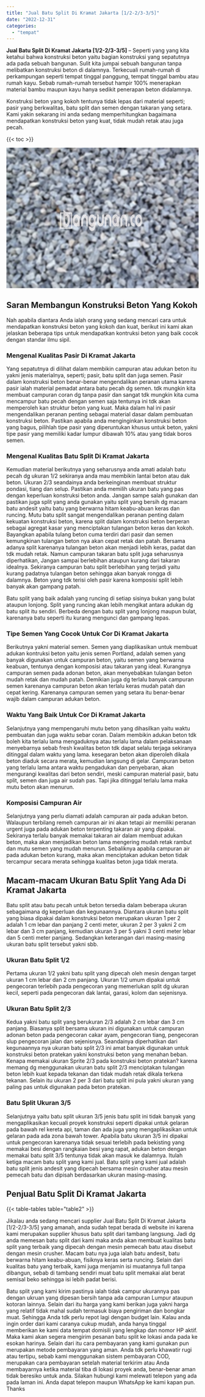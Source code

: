 ```yaml
---
title: "Jual Batu Split Di Kramat Jakarta [1/2-2/3-3/5]"
date: "2022-12-31"
categories: 
  - "tempat"
---
```


**Jual Batu Split Di Kramat Jakarta \[1/2-2/3-3/5\]** – Seperti yang yang kita ketahui bahwa konstruksi beton yaitu bagian konstruksi yang sepatutnya ada pada sebuah bangunan. Sulit kita jumpai sebuah bangunan tanpa melibatkan konstruksi beton di dalamnya. Terkecuali rumah-rumah di perkampungan seperti tempat tinggal panggung, tempat tinggal bambu atau rumah kayu. Sebab rumah-rumah tersebut hampir 100% menerapkan material bambu maupun kayu hanya sedikit penerapan beton didalamnya.

Konstruksi beton yang kokoh tentunya tidak lepas dari material seperti; pasir yang berkwalitas, batu split dan semen dengan takaran yang setara. Kami yakin sekarang ini anda sedang memperhitungkan bagaimana mendapatkan konstruksi beton yang kuat, tidak mudah retak atau juga pecah.

{{< toc >}}

![Jual Batu Split Di Kramat Jakarta [1/2-2/3-3/5]](/images/jual-batu-split-06.png)

## Saran Membangun Konstruksi Beton Yang Kokoh

Nah apabila diantara Anda ialah orang yang sedang mencari cara untuk mendapatkan konstruksi beton yang kokoh dan kuat, berikut ini kami akan jelaskan beberapa tips untuk mendapatkan kontruksi beton yang baik cocok dengan standar ilmu sipil.

### Mengenal Kualitas Pasir Di Kramat Jakarta

Yang sepatutnya di dilihat dalam membikin campuran atau adukan beton itu yakni jenis materialnya, seperti; pasir, batu split dan juga semen. Pasir dalam konstruksi beton benar-benar mengendalikan peranan utama karena pasir ialah material pemadat antara batu pecah dg semen. tdk mungkin kita membuat campuran coran dg tanpa pasir dan sangat tdk mungkin kita cuma mencampur batu pecah dengan semen saja tentunya ini tdk akan memperoleh kan struktur beton yang kuat. Maka dalam hal ini pasir mengendalikan peranan penting sebagai material dasar dalam pembuatan konstruksi beton. Pastikan apabila anda menginginkan konstruksi beton yang bagus, pilihlah tipe pasir yang diperuntukan khusus untuk beton, yakni tipe pasir yang memiliki kadar lumpur dibawah 10% atau yang tidak boros semen.

### Mengenal Kualitas Batu Split Di Kramat Jakarta

Kemudian material berikutnya yang seharusnya anda amati adalah batu pecah dg ukuran 1/2 sekiranya anda mau membikin lantai beton atau dak beton. Ukuran 2/3 seandainya anda berkeinginan membuat struktur pondasi, tiang dan selup. Pastikan anda memilih ukuran batu yang pas dengan keperluan konstruksi beton anda. Jangan sampe salah gunakan dan pastikan juga split yang anda gunakan yaitu split yang bersih dg macam batu andesit yaitu batu yang berwarna hitam keabu-abuan keras dan runcing. Mutu batu split sangat mengendalikan peranan penting dalam kekuatan konstruksi beton, karena split dalam konstruksi beton berperan sebagai agregat kasar yang menciptakan tulangan beton keras dan kokoh. Bayangkan apabila tulang beton cuma terdiri dari pasir dan semen kemungkinan tulangan beton nya akan cepat retak dan patah. Bersama adanya split karenanya tulangan beton akan menjadi lebih keras, padat dan tdk mudah retak. Namun campuran takaran batu split juga seharusnya diperhatikan, Jangan sampai berlebihan ataupun kurang dari takaran idealnya. Sekiranya campuran batu split berlebihan yang terjadi yaitu kurang padatnya tulangan beton sehingga akan banyak rongga di dalamnya. Beton yang tdk terisi oleh pasir karena komposisi split lebih banyak akan gampang patah.

Batu split yang baik adalah yang runcing di setiap sisinya bukan yang bulat ataupun lonjong. Split yang runcing akan lebih mengikat antara adukan dg batu split itu sendiri. Berbeda dengan batu split yang lonjong maupun bulat, karenanya batu seperti itu kurang mengunci dan gampang lepas.

### Tipe Semen Yang Cocok Untuk Cor Di Kramat Jakarta

Berikutnya yakni material semen. Semen yang diaplikasikan untuk membuat adukan kontruksi beton yaitu jenis semen Portland, adalah semen yang banyak digunakan untuk campuran beton, yaitu semen yang berwarna keabuan, tentunya dengan komposisi atau takaran yang ideal. Kurangnya campuran semen pada adonan beton, akan menyebabkan tulangan beton mudah retak dan mudah patah. Demikian juga dg terlalu banyak campuran semen karenanya campuran beton akan terlalu keras mudah patah dan cepat kering. Karenanya campuran semen yang setara itu benar-benar wajib dalam campuran adukan beton.

### Waktu Yang Baik Untuk Cor Di Kramat Jakarta

Selanjutnya yang mempengaruhi mutu beton yang dihasilkan yaitu waktu pembuatan dan juga waktu sebar coran. Dalam membikin adukan beton tdk boleh kita terlalu lama mengaduknya atau terlalu lama dalam pelaksanaan menyebarnya sebab fresh kwalitas beton tdk dapat selalu terjaga sekiranya ditinggal dalam waktu yang lama. kesegaran beton akan diperoleh dikala beton diaduk secara merata, kemudian langsung di gelar. Campuran beton yang terlalu lama antara waktu pengadukan dan penyebaran, akan mengurangi kwalitas dari beton sendiri, meski campuran material pasir, batu split, semen dan juga air sudah pas. Tapi jika ditinggal terlalu lama maka mutu beton akan menurun.

### Komposisi Campuran Air

Selanjutnya yang perlu diamati adalah campuran air pada adukan beton. Walaupun terbilang remeh campuran air ini akan tetapi air memiliki peranan urgent juga pada adukan beton terpenting takaran air yang dipakai. Sekiranya terlalu banyak memakai takaran air dalam membuat adukan beton, maka akan menjadikan beton lama mengering mudah retak rambut dan mutu semen yang mudah menurun. Sebaliknya apabila campuran air pada adukan beton kurang, maka akan menciptakan adukan beton tidak tercampur secara merata sehingga kualitas beton juga tidak merata.

## Macam-macam Ukuran Batu Split Yang Ada Di Kramat Jakarta

Batu split atau batu pecah untuk beton tersedia dalam beberapa ukuran sebagaimana dg keperluan dan kegunaannya. Diantara ukuran batu split yang biasa dipakai dalam konstruksi beton merupakan ukuran 1 per 2 adalah 1 cm lebar dan panjang 2 centi meter, ukuran 2 per 3 yakni 2 cm lebar dan 3 cm panjang, kemudian ukuran 3 per 5 yakni 3 centi meter lebar dan 5 centi meter panjang. Sedangkan keterangan dari masing-masing ukuran batu split tersebut yakni sbb.

### Ukuran Batu Split 1/2

Pertama ukuran 1/2 yakni batu split yang dipecah oleh mesin dengan target ukuran 1 cm lebar dan 2 cm panjang. Ukuran 1/2 umum dipakai untuk pengecoran terlebih pada pengecoran yang memerlukan split dg ukuran kecil, seperti pada pengecoran dak lantai, garasi, kolom dan sejenisnya.

### Ukuran Batu Split 2/3

Kedua yakni batu split yang berukuran 2/3 adalah 2 cm lebar dan 3 cm panjang. Biasanya split bersama ukuran ini digunakan untuk campuran adonan beton pada pengecoran cakar ayam, pengecoran tiang, pengecoran slup pengecoran jalan dan sejenisnya. Seandainya diperhatikan dari kegunaannya nya ukuran batu split 2/3 ini amat banyak digunakan untuk konstruksi beton pratekan yakni konstruksi beton yang menahan beban. Kenapa memakai ukuran Sprite 2/3 pada konstruksi beton pratekan? karena memang dg menggunakan ukuran batu split 2/3 menciptakan tulangan beton lebih kuat kepada tekanan dan tidak mudah retak dikala terkena tekanan. Selain itu ukuran 2 per 3 dari batu split ini pula yakni ukuran yang paling pas untuk digunakan pada beton pratekan.

### Batu Split Ukuran 3/5

Selanjutnya yaitu batu split ukuran 3/5 jenis batu split ini tidak banyak yang mengaplikasikan kecuali proyek konstruksi seperti dipakai untuk gelaran pada bawah rel kereta api, taman dan ada juga yang mengaplikasikan untuk gelaran pada ada zona bawah tower. Apabila batu ukuran 3/5 ini dipakai untuk pengecoran karenanya tidak sesuai terlebih pada bekisting yang memakai besi dengan rangkaian besi yang rapat, adukan beton dengan memakai batu split 3/5 tentunya tidak akan masuk ke dalamnya. Itulah ketiga macam batu split yang kami jual. Batu split yang kami jual adalah batu split jenis andesit yang dipecah bersama mesin crusher atau mesin pemecah batu dan dipisah berdasarkan ukuran masing-masing.

## Penjual Batu Split Di Kramat Jakarta

{{< table-tables table="table2" >}}

Jikalau anda sedang mencari supplier Jual Batu Split Di Kramat Jakarta \[1/2-2/3-3/5\] yang amanah, anda sudah tepat berada di website ini karena kami merupakan supplier khusus batu split dari tambang langsung. Jadi dg anda memesan batu split dari kami maka anda akan membuat kualitas batu split yang terbaik yang dipecah dengan mesin pemecah batu atau disebut dengan mesin crusher. Macam batu nya juga ialah batu andesit, batu berwarna hitam keabu-abuan, fisiknya keras serta runcing. Selain dari kualitas batu yang terbaik, kami juga menjamin isi muatannya full tanpa dibangun, sebab di tambang sendiri muat batu split memakai alat berat semisal beko sehingga isi lebih padat berisi.

Batu split yang kami kirim pastinya ialah tidak campur ukurannya pas dengan ukruan yang dipesan bersih tanpa ada campuran Lumpur ataupun kotoran lainnya. Selain dari itu harga yang kami berikan juga yakni harga yang relatif tidak mahal sudah termasuk biaya pengiriman dan bongkar muat. Sehingga Anda tdk perlu repot lagi dengan budget lain. Kalau anda ingin order dari kami caranya cukup mudah, anda hanya tinggal memberikan ke kami data tempat domisili yang lengkap dan nomor HP aktif. Maka kami akan segera mengirim pesanan batu split ke lokasi anda pada ke esokan harinya. Selain dari itu cara pembayaran yang kami gunakan pun merupakan metode pembayaran yang aman. Anda tdk perlu khawatir rugi atau tertipu, sebab kami menggunakan sistem pembayaran COD, merupakan cara pembayaran setelah material terkirim atau Anda membayarnya ketika material tiba di lokasi proyek anda, benar-benar aman tidak beresiko untuk anda. Silakan hubungi kami melewati telepon yang ada pada laman ini. Anda dapat telepon maupun WhatsApp ke kami kapan pun. Thanks
